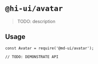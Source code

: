 # `@hi-ui/avatar`

> TODO: description

## Usage

```
const Avatar = require('@md-ui/avatar');

// TODO: DEMONSTRATE API
```
